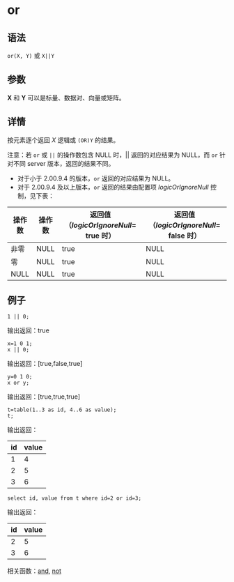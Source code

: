 # or

## 语法

`or(X, Y)` 或 `X||Y`

## 参数

**X** 和 **Y** 可以是标量、数据对、向量或矩阵。

## 详情

按元素逐个返回 *X* 逻辑或 `(OR)Y` 的结果。

注意：若 `or` 或 `||` 的操作数包含 NULL 时，||
返回的对应结果为 NULL，而 `or` 针对不同 server 版本，返回的结果不同。

* 对于小于 2.00.9.4 的版本，`or` 返回的对应结果为 NULL。
* 对于 2.00.9.4 及以上版本，`or` 返回的结果由配置项
  *logicOrIgnoreNull* 控制，见下表：

| 操作数 | 操作数 | 返回值（*logicOrIgnoreNull*= true 时） | 返回值（*logicOrIgnoreNull*= false 时） |
| --- | --- | --- | --- |
| 非零 | NULL | true | NULL |
| 零 | NULL | true | NULL |
| NULL | NULL | true | NULL |

## 例子

```
1 || 0;
```

输出返回：true

```
x=1 0 1;
x || 0;
```

输出返回：[true,false,true]

```
y=0 1 0;
x or y;
```

输出返回：[true,true,true]

```
t=table(1..3 as id, 4..6 as value);
t;
```

输出返回：

| id | value |
| --- | --- |
| 1 | 4 |
| 2 | 5 |
| 3 | 6 |

```
select id, value from t where id=2 or id=3;
```

输出返回：

| id | value |
| --- | --- |
| 2 | 5 |
| 3 | 6 |

相关函数：[and](../a/and.md), [not](../n/not.md)

